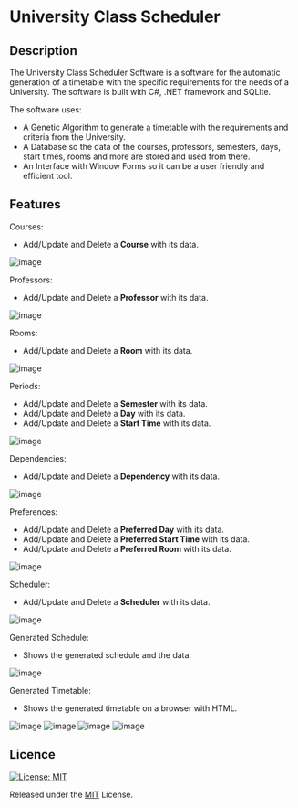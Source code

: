 # University Class Scheduler

## Description
The University Class Scheduler Software is a software for the automatic generation of a timetable with the specific requirements for the needs of a University.
The software is built with C#, .NET framework and SQLite.

The software uses:
 - A Genetic Algorithm to generate a timetable with the requirements and criteria from the University.
 - A Database so the data of the courses, professors, semesters, days, start times, rooms and more are stored and used from there.
 - An Interface with Window Forms so it can be a user friendly and efficient tool.

## Features

Courses:
- Add/Update and Delete a **Course** with its data.

![image](https://github.com/nickarabidis/UniTimetableScheduler/assets/75751845/517b080f-a015-48f9-9fc8-c70540b424eb)

Professors:
- Add/Update and Delete a **Professor** with its data.

![image](https://github.com/nickarabidis/UniTimetableScheduler/assets/75751845/766436c6-cf0d-4f24-a31c-8bab35ee5461)

Rooms:
- Add/Update and Delete a **Room** with its data.

![image](https://github.com/nickarabidis/UniTimetableScheduler/assets/75751845/c26e9492-1508-47f2-8fbd-e93201ffb9f3)

Periods:
- Add/Update and Delete a **Semester** with its data.
- Add/Update and Delete a **Day** with its data.
- Add/Update and Delete a **Start Time** with its data.

![image](https://github.com/nickarabidis/UniTimetableScheduler/assets/75751845/74c57c2d-eb36-498e-ae3b-b2a293f969e9)

Dependencies:
- Add/Update and Delete a **Dependency** with its data.

![image](https://github.com/nickarabidis/UniTimetableScheduler/assets/75751845/95fe951b-bc47-4b62-a11f-cb7f45b00501)


Preferences:
- Add/Update and Delete a **Preferred Day** with its data.
- Add/Update and Delete a **Preferred Start Time** with its data.
- Add/Update and Delete a **Preferred Room** with its data.

![image](https://github.com/nickarabidis/UniTimetableScheduler/assets/75751845/8c217b95-4e92-4164-8980-d260464b93ca)

Scheduler:
- Add/Update and Delete a **Scheduler** with its data.

![image](https://github.com/nickarabidis/UniTimetableScheduler/assets/75751845/dd334278-01ee-42b8-8f1e-645088475a2f)

Generated Schedule:
- Shows the generated schedule and the data.

![image](https://github.com/nickarabidis/UniTimetableScheduler/assets/75751845/550ea984-d498-4559-b76c-541aa3369953)

Generated Timetable:
- Shows the generated timetable on a browser with HTML.

![image](https://github.com/nickarabidis/UniTimetableScheduler/assets/75751845/48970d05-8748-462f-a787-06d3c7405db3)
![image](https://github.com/nickarabidis/UniTimetableScheduler/assets/75751845/92b94b92-a3a5-4515-855f-bf3f327f2a53)
![image](https://github.com/nickarabidis/UniTimetableScheduler/assets/75751845/02c421a6-17e7-480f-9975-4a754c3424fe)
![image](https://github.com/nickarabidis/UniTimetableScheduler/assets/75751845/edb96cfc-4f21-4c27-9072-22f8148ff89e)


## Licence
[![License: MIT](https://img.shields.io/badge/License-MIT-yellow.svg)](https://opensource.org/licenses/MIT)

Released under the [MIT](https://github.com/nickarabidis/UniTimetableScheduler/blob/main/LICENSE) License.
